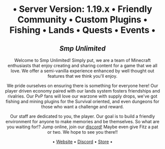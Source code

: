 <h1 align="center">• Server Version: 1.19.x • Friendly Community • Custom Plugins • Fishing • Lands • Quests • Events •</h1>

<body>
  <h2 align="center"><i>Smp Unlimited</i></h2>

<p align="center">Welcome to Smp Unlimited! Simply put, we are a team of Minecraft enthusiasts that enjoy creating and sharing content for a game that we all love. We offer a semi-vanilla experience enhanced by well thought out features that we think you'll enjoy.</p>

<p align="center">We pride ourselves on ensuring there is something for everyone here! Our player driven economy paired with our lands system fosters friendships and rivalries. Our PvP fans will love our warzone with supply drops, we've got fishing and mining plugins for the Survival oriented, and even dungeons for those who want a challenge and reward.</p>

<p align="center">Our staff are dedicated to you, the player. Our goal is to build a friendly environment for anyone to make memories and be themselves. So what are you waiting for!? Jump online, join our <a href="https://discord.gg/WyXGGEUrYw">discord!</a> Maybe even give Fitz a pat or two. We hope to see you there!!</p>
</body>
<p align="center">• <a href="https://www.smpultd.gg/">Website</a> • <a href="https://discord.gg/WyXGGEUrYw">Discord</a>  • <a href="https://store.smpultd.gg/">Store</a> • </p>
